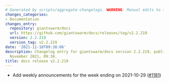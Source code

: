 ```yaml
---
# Generated by scripts/aggregate-changelogs. WARNING: Manual edits to this files will be overwritten.
changes_categories:
- Documentation
changes_entry:
  repository: giantswarm/docs
  url: https://github.com/giantswarm/docs/releases/tag/v2.2.219
  version: 2.2.219
  version_tag: v2.2.219
date: '2021-11-10T09:38:06'
description: Changelog entry for giantswarm/docs version 2.2.219, published on 10
  November 2021, 09:38.
title: docs release v2.2.219
---
```


- Add weekly announcements for the week ending on 2021-10-29 ([#1181](https://github.com/giantswarm/docs/pull/1181))
